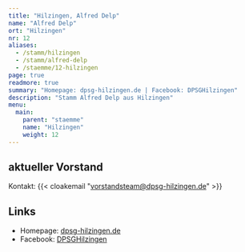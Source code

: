 ```yaml
---
title: "Hilzingen, Alfred Delp"
name: "Alfred Delp"
ort: "Hilzingen"
nr: 12
aliases:
  - /stamm/hilzingen
  - /stamm/alfred-delp
  - /staemme/12-hilzingen
page: true
readmore: true
summary: "Homepage: dpsg-hilzingen.de | Facebook: DPSGHilzingen"
description: "Stamm Alfred Delp aus Hilzingen"
menu:
  main:
    parent: "staemme"
    name: "Hilzingen"
    weight: 12
---
```


## aktueller Vorstand

Kontakt: {{< cloakemail "vorstandsteam@dpsg-hilzingen.de" >}}

## Links

* Homepage: [dpsg-hilzingen.de](https://www.dpsg-hilzingen.de/)
* Facebook: [DPSGHilzingen](https://www.facebook.com/DPSGHilzingen/)
